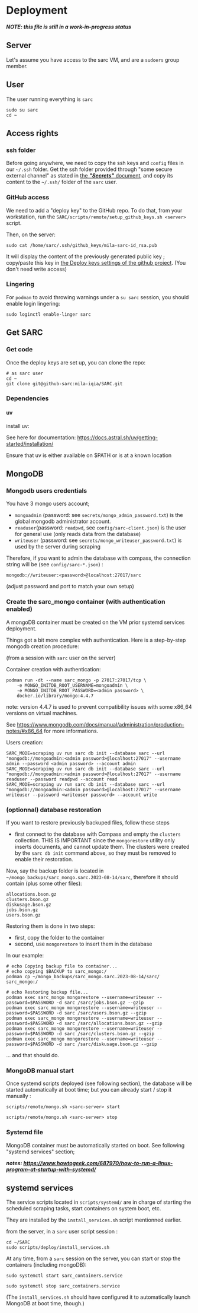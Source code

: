 # Deployment

***NOTE: this file is still in a work-in-progress status***

## Server

Let's assume you have access to the sarc VM, and are a `sudoers` group member.

## User

The user running everything is `sarc`

```
sudo su sarc
cd ~
```

## Access rights

### ssh folder

Before going anywhere, we need to copy the ssh keys and `config` files in our `~/.ssh` folder.
Get the ssh folder provided through "some secure external channel" as stated in [the ***"Secrets"*** document](secrets.md), and copy its content to the `~/.ssh/` folder of the `sarc` user.

### GitHub access

We need to add a "deploy key" to the GitHub repo. To do that, from your workstation, run the `SARC/scripts/remote/setup_github_keys.sh <server>` script.

Then, on the server:
```
sudo cat /home/sarc/.ssh/github_keys/mila-sarc-id_rsa.pub
```

It will display the content of the previously generated public key ; copy/paste this key in [the Deploy keys settings of the github project](https://github.com/mila-iqia/SARC/settings/keys).
(You don't need write access)

### Lingering

For `podman` to avoid throwing warnings under a `su sarc` session, you should enable login lingering:

`sudo loginctl enable-linger sarc`

## Get SARC

### Get code

Once the deploy keys are set up, you can clone the repo:

```
# as sarc user
cd ~
git clone git@github-sarc:mila-iqia/SARC.git
```

### Dependencies
#### uv

install uv:

See here for documentation: https://docs.astral.sh/uv/getting-started/installation/

Ensure that uv is either available on $PATH or is at a known location


## MongoDB

### Mongodb users credentials

You have 3 mongo users account; 

- `mongoadmin` (password: see `secrets/mongo_admin_password.txt`) is the global mongodb administrator account.
- `readuser`(password: `readpwd`, see `config/sarc-client.json`) is the user for general use (only reads data from the database)
- `writeuser` (password: see `secrets/mongo_writeuser_password.txt`) is used by the server during scraping

Therefore, if you want to admin the database with compass, the connection string will be (see `config/sarc-*.json`) :
```
mongodb://writeuser:<password>@localhost:27017/sarc
```
(adjust password and port to match your own setup)

### Create the sarc_mongo container (with authentication enabled)

A mongoDB container must be created on the VM prior systemd services deployment.

Things got a bit more complex with authentication. Here is a step-by-step mongodb creation procedure:

(from a session with `sarc` user on the server)

Container creation with authentication:
```
podman run -dt --name sarc_mongo -p 27017:27017/tcp \
    -e MONGO_INITDB_ROOT_USERNAME=mongoadmin \
    -e MONGO_INITDB_ROOT_PASSWORD=<admin password> \
    docker.io/library/mongo:4.4.7
```

note: version 4.4.7 is used to prevent compatibility issues with some x86_64 versions on virtual machines.

See https://www.mongodb.com/docs/manual/administration/production-notes/#x86_64 for more informations.

Users creation:

```
SARC_MODE=scraping uv run sarc db init --database sarc --url "mongodb://mongoadmin:<admin password>@localhost:27017" --username admin --password <admin password> --account admin
SARC_MODE=scraping uv run sarc db init --database sarc --url "mongodb://mongoadmin:<admin password>@localhost:27017" --username readuser --password readpwd --account read
SARC_MODE=scraping uv run sarc db init --database sarc --url "mongodb://mongoadmin:<admin password>@localhost:27017" --username writeuser --password <writeuser password> --account write
```

### (optionnal) database restoration

If you want to restore previously backuped files, follow these steps

- first connect to the database with Compass and empty the `clusters` collection. THIS IS IMPORTANT since the `mongorestore` utility only inserts documents, and cannot update them. The clusters were created by the `sarc db init` command above, so they must be removed to enable their restoration.

Now, say the backup folder is located in `~/mongo_backups/sarc_mongo.sarc.2023-08-14/sarc`, therefore it should contain (plus some other files):

```
allocations.bson.gz
clusters.bson.gz
diskusage.bson.gz
jobs.bson.gz
users.bson.gz
```

Restoring them is done in two steps:

- first, copy the folder to the container
- second, use `mongorestore` to insert them in the database

In our example:

```
# echo Copying backup file to container...
# echo copying $BACKUP to sarc_mongo:/
podman cp ~/mongo_backups/sarc_mongo.sarc.2023-08-14/sarc/ sarc_mongo:/

# echo Restoring backup file...
podman exec sarc_mongo mongorestore --username=writeuser --password=$PASSWORD -d sarc /sarc/jobs.bson.gz --gzip
podman exec sarc_mongo mongorestore --username=writeuser --password=$PASSWORD -d sarc /sarc/users.bson.gz --gzip
podman exec sarc_mongo mongorestore --username=writeuser --password=$PASSWORD -d sarc /sarc/allocations.bson.gz --gzip
podman exec sarc_mongo mongorestore --username=writeuser --password=$PASSWORD -d sarc /sarc/clusters.bson.gz --gzip
podman exec sarc_mongo mongorestore --username=writeuser --password=$PASSWORD -d sarc /sarc/diskusage.bson.gz --gzip
```

... and that should do. 

### MongoDB manual start

Once systemd scripts deployed (see following section), the database will be started automatically at boot time; but you can already start / stop it manually :

```
scripts/remote/mongo.sh <sarc-server> start 
```

```
scripts/remote/mongo.sh <sarc-server> stop 
```

### Systemd file

MongoDB container must be automatically started on boot.
See following "systemd services" section;

***notes: https://www.howtogeek.com/687970/how-to-run-a-linux-program-at-startup-with-systemd/***

## systemd services

The service scripts located in `scripts/systemd/` are in charge of starting the scheduled scraping tasks, start containers on system boot, etc.

They are installed by the `install_services.sh` script mentionned earlier.

from the server, in a `sarc` user script session :

```
cd ~/SARC
sudo scripts/deploy/install_services.sh
```

At any time, from a `sarc` session on the server, you can start or stop the containers (including mongoDB):

```
sudo systemctl start sarc_containers.service
```

```
sudo systemctl stop sarc_containers.service
```
(The `install_services.sh` should have configured it to automatically launch MongoDB at boot time, though.)

